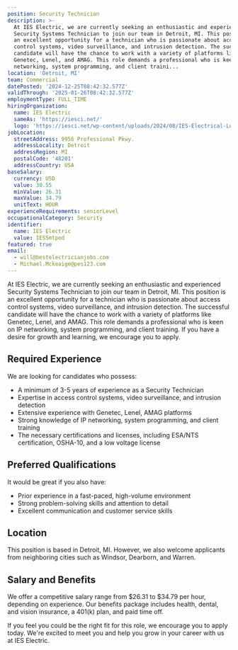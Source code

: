 ```yaml
---
position: Security Technician
description: >-
  At IES Electric, we are currently seeking an enthusiastic and experienced
  Security Systems Technician to join our team in Detroit, MI. This position is
  an excellent opportunity for a technician who is passionate about access
  control systems, video surveillance, and intrusion detection. The successful
  candidate will have the chance to work with a variety of platforms like
  Genetec, Lenel, and AMAG. This role demands a professional who is keen on IP
  networking, system programming, and client traini...
location: 'Detroit, MI'
team: Commercial
datePosted: '2024-12-25T08:42:32.577Z'
validThrough: '2025-01-26T08:42:32.577Z'
employmentType: FULL_TIME
hiringOrganization:
  name: IES Electric
  sameAs: 'https://iesci.net/'
  logo: 'https://iesci.net/wp-content/uploads/2024/08/IES-Electrical-Logo-color.png'
jobLocation:
  streetAddress: 9956 Professional Pkwy.
  addressLocality: Detroit
  addressRegion: MI
  postalCode: '48201'
  addressCountry: USA
baseSalary:
  currency: USD
  value: 30.55
  minValue: 26.31
  maxValue: 34.79
  unitText: HOUR
experienceRequirements: seniorLevel
occupationalCategory: Security
identifier:
  name: IES Electric
  value: IES5mtpod
featured: true
email:
  - will@bestelectricianjobs.com
  - Michael.Mckeaige@pes123.com
---
```




At IES Electric, we are currently seeking an enthusiastic and experienced Security Systems Technician to join our team in Detroit, MI. This position is an excellent opportunity for a technician who is passionate about access control systems, video surveillance, and intrusion detection. The successful candidate will have the chance to work with a variety of platforms like Genetec, Lenel, and AMAG. This role demands a professional who is keen on IP networking, system programming, and client training. If you have a desire for growth and learning, we encourage you to apply.

## Required Experience

We are looking for candidates who possess:

- A minimum of 3-5 years of experience as a Security Technician
- Expertise in access control systems, video surveillance, and intrusion detection
- Extensive experience with Genetec, Lenel, AMAG platforms
- Strong knowledge of IP networking, system programming, and client training
- The necessary certifications and licenses, including ESA/NTS certification, OSHA-10, and a low voltage license

## Preferred Qualifications

It would be great if you also have:

- Prior experience in a fast-paced, high-volume environment
- Strong problem-solving skills and attention to detail
- Excellent communication and customer service skills

## Location

This position is based in Detroit, MI. However, we also welcome applicants from neighboring cities such as Windsor, Dearborn, and Warren.

## Salary and Benefits

We offer a competitive salary range from $26.31 to $34.79 per hour, depending on experience. Our benefits package includes health, dental, and vision insurance, a 401(k) plan, and paid time off.

If you feel you could be the right fit for this role, we encourage you to apply today. We're excited to meet you and help you grow in your career with us at IES Electric.
